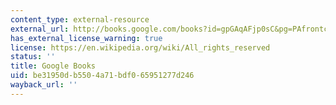 ```yaml
---
content_type: external-resource
external_url: http://books.google.com/books?id=gpGAqAFjp0sC&pg=PAfrontcover
has_external_license_warning: true
license: https://en.wikipedia.org/wiki/All_rights_reserved
status: ''
title: Google Books
uid: be31950d-b550-4a71-bdf0-65951277d246
wayback_url: ''
---
```

